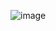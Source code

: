 ![image](https://github.com/edgar615/javase-study/tree/master/networking-study/doc/img/ByteBuf类图.png)